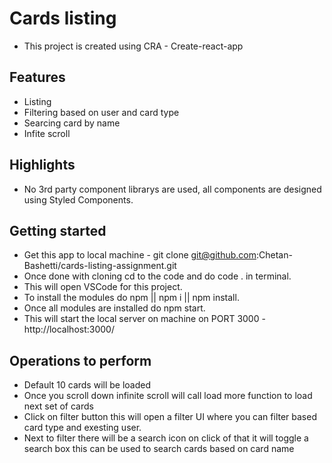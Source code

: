 # Cards listing

- This project is created using CRA - Create-react-app

## Features

- Listing
- Filtering based on user and card type
- Searcing card by name
- Infite scroll

## Highlights

- No 3rd party component librarys are used, all components are designed using Styled Components.

## Getting started

- Get this app to local machine - git clone git@github.com:Chetan-Bashetti/cards-listing-assignment.git
- Once done with cloning cd to the code and do code . in terminal.
- This will open VSCode for this project.
- To install the modules do npm || npm i || npm install.
- Once all modules are installed do npm start.
- This will start the local server on machine on PORT 3000 - http://localhost:3000/

## Operations to perform

- Default 10 cards will be loaded
- Once you scroll down infinite scroll will call load more function to load next set of cards
- Click on filter button this will open a filter UI where you can filter based card type and exesting user.
- Next to filter there will be a search icon on click of that it will toggle a search box this can be used to search cards based on card name
